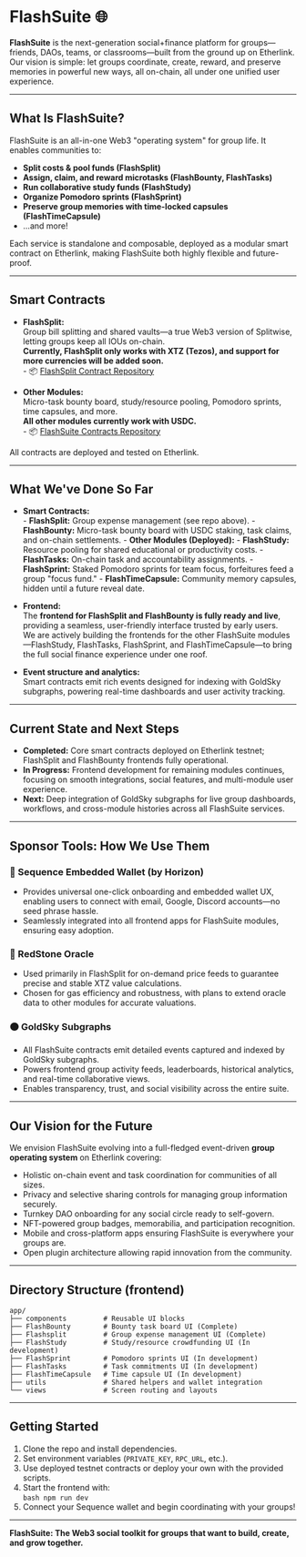 # FlashSuite 🌐

**FlashSuite** is the next-generation social+finance platform for groups—friends, DAOs, teams, or classrooms—built from the ground up on Etherlink. Our vision is simple: let groups coordinate, create, reward, and preserve memories in powerful new ways, all on-chain, all under one unified user experience.

---

## What Is FlashSuite?

FlashSuite is an all-in-one Web3 "operating system" for group life. It enables communities to:

- **Split costs & pool funds (FlashSplit)**
- **Assign, claim, and reward microtasks (FlashBounty, FlashTasks)**
- **Run collaborative study funds (FlashStudy)**
- **Organize Pomodoro sprints (FlashSprint)**
- **Preserve group memories with time-locked capsules (FlashTimeCapsule)**
- ...and more!

Each service is standalone and composable, deployed as a modular smart contract on Etherlink, making FlashSuite both highly flexible and future-proof.

---

## Smart Contracts

- **FlashSplit:**  
        Group bill splitting and shared vaults—a true Web3 version of Splitwise, letting groups keep all IOUs on-chain.  
        **Currently, FlashSplit only works with XTZ (Tezos), and support for more currencies will be added soon.**  
        - 📦 [FlashSplit Contract Repository](https://github.com/suhasamaresh/FlashSplit)

- **Other Modules:**  
        Micro-task bounty board, study/resource pooling, Pomodoro sprints, time capsules, and more.  
        **All other modules currently work with USDC.**  
        - 📦 [FlashSuite Contracts Repository](https://github.com/suhasamaresh/FlashSuite)

All contracts are deployed and tested on Etherlink.

---

## What We've Done So Far

- **Smart Contracts:**  
                - **FlashSplit:** Group expense management (see repo above).
                - **FlashBounty:** Micro-task bounty board with USDC staking, task claims, and on-chain settlements.
                - **Other Modules (Deployed):**
                                - **FlashStudy:** Resource pooling for shared educational or productivity costs.
                                - **FlashTasks:** On-chain task and accountability assignments.
                                - **FlashSprint:** Staked Pomodoro sprints for team focus, forfeitures feed a group "focus fund."
                                - **FlashTimeCapsule:** Community memory capsules, hidden until a future reveal date.

- **Frontend:**  
                The **frontend for FlashSplit and FlashBounty is fully ready and live**, providing a seamless, user-friendly interface trusted by early users.  
                We are actively building the frontends for the other FlashSuite modules—FlashStudy, FlashTasks, FlashSprint, and FlashTimeCapsule—to bring the full social finance experience under one roof.

- **Event structure and analytics:**  
                Smart contracts emit rich events designed for indexing with GoldSky subgraphs, powering real-time dashboards and user activity tracking.

---

## Current State and Next Steps

- **Completed:** Core smart contracts deployed on Etherlink testnet; FlashSplit and FlashBounty frontends fully operational.  
- **In Progress:** Frontend development for remaining modules continues, focusing on smooth integrations, social features, and multi-module user experience.  
- **Next:** Deep integration of GoldSky subgraphs for live group dashboards, workflows, and cross-module histories across all FlashSuite services.

---

## Sponsor Tools: How We Use Them

### 🔵 Sequence Embedded Wallet (by Horizon)

- Provides universal one-click onboarding and embedded wallet UX, enabling users to connect with email, Google, Discord accounts—no seed phrase hassle.  
- Seamlessly integrated into all frontend apps for FlashSuite modules, ensuring easy adoption.

### 🔴 RedStone Oracle

- Used primarily in FlashSplit for on-demand price feeds to guarantee precise and stable XTZ value calculations.  
- Chosen for gas efficiency and robustness, with plans to extend oracle data to other modules for accurate valuations.

### 🟠 GoldSky Subgraphs

- All FlashSuite contracts emit detailed events captured and indexed by GoldSky subgraphs.  
- Powers frontend group activity feeds, leaderboards, historical analytics, and real-time collaborative views.  
- Enables transparency, trust, and social visibility across the entire suite.

---

## Our Vision for the Future

We envision FlashSuite evolving into a full-fledged event-driven **group operating system** on Etherlink covering:

- Holistic on-chain event and task coordination for communities of all sizes.  
- Privacy and selective sharing controls for managing group information securely.  
- Turnkey DAO onboarding for any social circle ready to self-govern.  
- NFT-powered group badges, memorabilia, and participation recognition.  
- Mobile and cross-platform apps ensuring FlashSuite is everywhere your groups are.  
- Open plugin architecture allowing rapid innovation from the community.

---

## Directory Structure (frontend)

```
app/
├── components         # Reusable UI blocks
├── FlashBounty        # Bounty task board UI (Complete)
├── Flashsplit         # Group expense management UI (Complete)
├── FlashStudy         # Study/resource crowdfunding UI (In development)
├── FlashSprint        # Pomodoro sprints UI (In development)
├── FlashTasks         # Task commitments UI (In development)
├── FlashTimeCapsule   # Time capsule UI (In development)
├── utils              # Shared helpers and wallet integration
└── views              # Screen routing and layouts
```

---

## Getting Started

1. Clone the repo and install dependencies.  
2. Set environment variables (`PRIVATE_KEY`, `RPC_URL`, etc.).  
3. Use deployed testnet contracts or deploy your own with the provided scripts.  
4. Start the frontend with:  
                 ```bash
                 npm run dev
                 ```
5. Connect your Sequence wallet and begin coordinating with your groups!

---

**FlashSuite: The Web3 social toolkit for groups that want to build, create, and grow together.**

